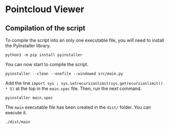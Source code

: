 # Pointcloud Viewer

## Compilation of the script

To compile the script into an only one executable file, you will need to install the PyInstaller library.
```console
python3 -m pip install pyinstaller
```

You can now start to compile the script.
```console
pyinstaller --clean --onefile --windowed src/main.py
```
<!-- pyinstaller --clean --onefile --windowed --exclude-module PySide2 src/main.py -->

Add the line `import sys ; sys.setrecursionlimit(sys.getrecursionlimit() * 5)` at the top in the `main.spec` file. Then, run the next command.
```console
pyinstaller main.spec
```

The `main` executable file has been created in the `dist/` folder. You can execute it.
```
./dist/main
```